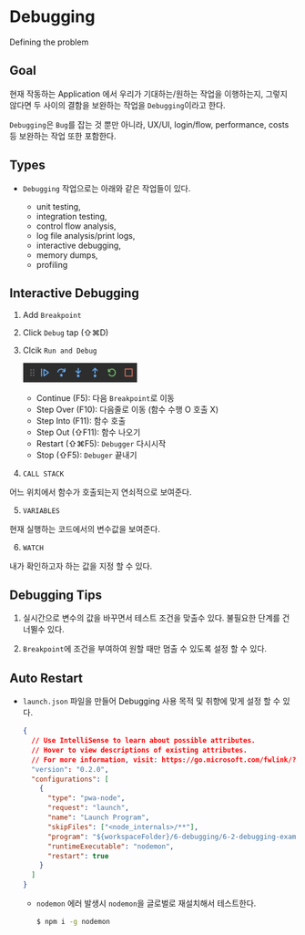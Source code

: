# Debugging

Defining the problem

## Goal

현재 작동하는 Application 에서 우리가 기대하는/원하는 작업을 이행하는지, 그렇지 않다면 두 사이의 결함을 보완하는 작업을 `Debugging`이라고 한다.

`Debugging`은 `Bug`를 잡는 것 뿐만 아니라, UX/UI, login/flow, performance, costs 등 보완하는 작업 또한 포함한다.

## Types

- `Debugging` 작업으로는 아래와 같은 작업들이 있다.

  - unit testing,
  - integration testing,
  - control flow analysis,
  - log file analysis/print logs,
  - interactive debugging,
  - memory dumps,
  - profiling

## Interactive Debugging

1. Add `Breakpoint`

2. Click `Debug` tap (⇧⌘D)

3. Clcik `Run and Debug`

   <img src="/assets/debugging-icons.png" width="200px" title="Debugging Icons" alt="Debugging Icons"></img><br/>

   - Continue (F5): 다음 `Breakpoint`로 이동
   - Step Over (F10): 다음줄로 이동 (함수 수행 O 호출 X)
   - Step Into (F11): 함수 호출
   - Step Out (⇧F11): 함수 나오기
   - Restart (⇧⌘F5): `Debugger` 다시시작
   - Stop (⇧F5): `Debuger` 끝내기

4. `CALL STACK`

어느 위치에서 함수가 호출되는지 연쇠적으로 보여준다.

5. `VARIABLES`

현재 실행하는 코드에서의 변수값을 보여준다.

6. `WATCH`

내가 확인하고자 하는 값을 지정 할 수 있다.

## Debugging Tips

1. 실시간으로 변수의 값을 바꾸면서 테스트 조건을 맞출수 있다. 불필요한 단계를 건너뛸수 있다.

2. `Breakpoint`에 조건을 부여하여 원할 때만 멈출 수 있도록 설정 할 수 있다.

## Auto Restart

- `launch.json` 파일을 만들어 Debugging 사용 목적 및 취향에 맞게 설정 할 수 있다.

  ```json
  {
    // Use IntelliSense to learn about possible attributes.
    // Hover to view descriptions of existing attributes.
    // For more information, visit: https://go.microsoft.com/fwlink/?linkid=830387
    "version": "0.2.0",
    "configurations": [
      {
        "type": "pwa-node",
        "request": "launch",
        "name": "Launch Program",
        "skipFiles": ["<node_internals>/**"],
        "program": "${workspaceFolder}/6-debugging/6-2-debugging-example.js",
        "runtimeExecutable": "nodemon",
        "restart": true
      }
    ]
  }
  ```

  - `nodemon` 에러 발생시 `nodemon`을 글로벌로 재설치해서 테스트한다.

    ```bash
    $ npm i -g nodemon
    ```
